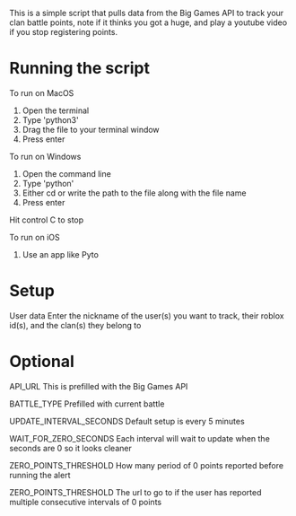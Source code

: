 This is a simple script that pulls data from the Big Games API to track your clan battle points, note if it thinks you got a huge, and play a youtube video if you stop registering points.

# Running the script

To run on MacOS 
1. Open the terminal
2. Type 'python3'
3. Drag the file to your terminal window
4. Press enter

To run on Windows 
1. Open the command line
2. Type 'python'
3. Either cd or write the path to the file along with the file name
4. Press enter

Hit control C to stop

To run on iOS
1. Use an app like Pyto


# Setup

User data
Enter the nickname of the user(s) you want to track, their roblox id(s), and the clan(s) they belong to

# Optional

API_URL
This is prefilled with the Big Games API

BATTLE_TYPE
Prefilled with current battle

UPDATE_INTERVAL_SECONDS
Default setup is every 5 minutes

WAIT_FOR_ZERO_SECONDS
Each interval will wait to update when the seconds are 0 so it looks cleaner

ZERO_POINTS_THRESHOLD
How many period of 0 points reported before running the alert

ZERO_POINTS_THRESHOLD
The url to go to if the user has reported multiple consecutive intervals of 0 points

